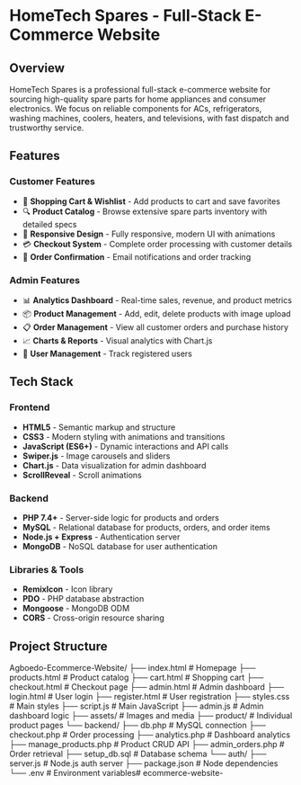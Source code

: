 # HomeTech Spares - Full-Stack E-Commerce Website

## Overview

HomeTech Spares is a professional full-stack e-commerce website for sourcing high-quality spare parts for home appliances and consumer electronics. We focus on reliable components for ACs, refrigerators, washing machines, coolers, heaters, and televisions, with fast dispatch and trustworthy service.

## Features

### Customer Features
- 🛒 **Shopping Cart & Wishlist** - Add products to cart and save favorites
- 🔍 **Product Catalog** - Browse extensive spare parts inventory with detailed specs
- 📱 **Responsive Design** - Fully responsive, modern UI with animations
- 💳 **Checkout System** - Complete order processing with customer details
- 📧 **Order Confirmation** - Email notifications and order tracking

### Admin Features
- 📊 **Analytics Dashboard** - Real-time sales, revenue, and product metrics
- 📦 **Product Management** - Add, edit, delete products with image upload
- 📋 **Order Management** - View all customer orders and purchase history
- 📈 **Charts & Reports** - Visual analytics with Chart.js
- 👥 **User Management** - Track registered users

## Tech Stack

### Frontend
- **HTML5** - Semantic markup and structure
- **CSS3** - Modern styling with animations and transitions
- **JavaScript (ES6+)** - Dynamic interactions and API calls
- **Swiper.js** - Image carousels and sliders
- **Chart.js** - Data visualization for admin dashboard
- **ScrollReveal** - Scroll animations

### Backend
- **PHP 7.4+** - Server-side logic for products and orders
- **MySQL** - Relational database for products, orders, and order items
- **Node.js + Express** - Authentication server
- **MongoDB** - NoSQL database for user authentication

### Libraries & Tools
- **RemixIcon** - Icon library
- **PDO** - PHP database abstraction
- **Mongoose** - MongoDB ODM
- **CORS** - Cross-origin resource sharing

## Project Structure

Agboedo-Ecommerce-Website/
├── index.html              # Homepage
├── products.html           # Product catalog
├── cart.html              # Shopping cart
├── checkout.html          # Checkout page
├── admin.html             # Admin dashboard
├── login.html             # User login
├── register.html          # User registration
├── styles.css             # Main styles
├── script.js              # Main JavaScript
├── admin.js               # Admin dashboard logic
├── assets/                # Images and media
├── product/               # Individual product pages
└── backend/
    ├── db.php             # MySQL connection
    ├── checkout.php       # Order processing
    ├── analytics.php      # Dashboard analytics
    ├── manage_products.php # Product CRUD API
    ├── admin_orders.php   # Order retrieval
    ├── setup_db.sql       # Database schema
    └── auth/
        ├── server.js      # Node.js auth server
        ├── package.json   # Node dependencies
        └── .env           # Environment variables#   e c o m m e r c e - w e b s i t e -  
 